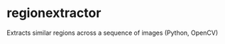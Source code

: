 regionextractor
===============

Extracts similar regions across a sequence of images (Python, OpenCV)